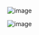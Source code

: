 ![image](https://user-images.githubusercontent.com/57877290/228103289-7c3e6141-42f8-43ed-8a07-e3b98561161a.png)

![image](https://user-images.githubusercontent.com/57877290/228103328-388fa6ec-5aee-4001-ac8f-9bc553e1466f.png)
